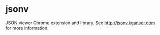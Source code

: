 jsonv
=====

JSON viewer Chrome extension and library.  See <http://jsonv.kganser.com> for more information.
